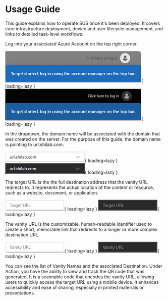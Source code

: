 # Usage Guide

This guide explains how to operate SUS once it's been deployed. It covers core infrastructure deployment, device and user lifecycle management, and links to detailed task-level workflows.

Log into your associated Azure Account on the top right corner.

![LogIn](../assets/Images/SUS/Login-Light.png#only-light){ loading=lazy }
![LogIn](../assets/Images/SUS/Login-Dark.png#only-dark){ loading=lazy }

In the dropdown, the domain name will be associated with the domain that was created on the server. For the purpose of this guide, the domain name is pointing to url.shilab.com.

![Domain](../assets/Images/SUS/DomainUrl-Light.png#only-light){ loading=lazy }
![Domain](../assets/Images/SUS/DomainUrl-Dark.png#only-dark){ loading=lazy }

The target URL is the the full destination address that the vanity URL redirects to. It represents the actual location of the content or resource, such as a website, document, or application.

![Target](../assets/Images/SUS/TargetUrl-Light.png#only-light){ loading=lazy }
![Target](../assets/Images/SUS/TargetUrl-Dark.png#only-dark){ loading=lazy }

The vanity URL is the customizable, human-readable identifier used to create a short, memorable link that redirects to a longer or more complex destination URL.

![Vanity](../assets/Images/SUS/VanityUrl-Light.png#only-light){ loading=lazy }
![Vanity](../assets/Images/SUS/VanityUrl-Dark.png#only-dark){ loading=lazy }

You can see the list of Vanity Names and the associated Destination. Under Action, you have the ability to view and track the QR code that was generated. It is a scannable code that encodes the vanity URL, allowing users to quickly access the target URL using a mobile device. It enhances accessibility and ease of sharing, especially in printed materials or presentations.
